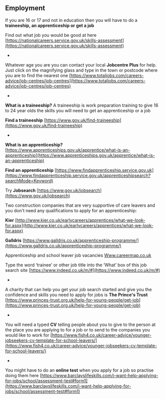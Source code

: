 
## Employment

If you are 16 or 17 and not in education then you will have to do a **traineeship, an apprenticeship or get a job** 

Find out what job you would be good at here [https://nationalcareers.service.gov.uk/skills-assessment](https://nationalcareers.service.gov.uk/skills-assessment)


*

Whatever age you are you can contact your local **Jobcentre Plus** for help. Just click on the magnifying glass and type in the town or postcode where you are to find the nearest one
[https://www.totaljobs.com/careers-advice/job-centres/job-centres](https://www.totaljobs.com/careers-advice/job-centres/job-centres)

*

**What is a traineeship?**
A traineeship is work preparation training to give 16 to 24 year olds the skills you will need to get an apprenticeship or a job

**Find a traineeship**
[https://www.gov.uk/find-traineeship](https://www.gov.uk/find-traineeship)

*

**What is an apprenticeship?**
[https://www.apprenticeships.gov.uk/apprentice/what-is-an-apprenticeship](https://www.apprenticeships.gov.uk/apprentice/what-is-an-apprenticeship)

**Find an apprenticeship**
[https://www.findapprenticeship.service.gov.uk](https://www.findapprenticeship.service.gov.uk/apprenticeshipsearch?searchMode=Keyword)

Try **Jobsearch** [https://www.gov.uk/jobsearch](https://www.gov.uk/jobsearch)


Two construction companies that are very supportive of care leavers and you don't need any qualifications to apply for an apprenticeship:

**Kier**
[http://www.kier.co.uk/earlycareers/apprentices/what-we-look-for.aspx](http://www.kier.co.uk/earlycareers/apprentices/what-we-look-for.aspx)

**Galldris** [https://www.galldris.co.uk/apprenticeship-programme/](https://www.galldris.co.uk/apprenticeship-programme/)


Apprenticeship and school leaver job vacancies
[Www.careermap.co.uk](http://Www.careermap.co.uk)

Type the word ‘trainee’ or other job title into the ‘What’ box of this job search site
[https://www.indeed.co.uk/m/#](https://www.indeed.co.uk/m/#)


*


A charity that can help you get your job search started and give you the confidence and skills you need to apply for jobs is **The Prince's Trust**
[https://www.princes-trust.org.uk/help-for-young-people/get-job](https://www.princes-trust.org.uk/help-for-young-people/get-job)

*

You will need a typed **CV** telling people about you to give to the person at the place you are applying to for a job or to send to the companies you would like to work for
[https://www.fish4.co.uk/career-advice/younger-jobseekers-cv-template-for-school-leavers/](https://www.fish4.co.uk/career-advice/younger-jobseekers-cv-template-for-school-leavers/)

*

You might have to do an **online test** when you apply for a job so practise doing them here
[https://www.barclayslifeskills.com/i-want-help-applying-for-jobs/school/assessment-test#form1](https://www.barclayslifeskills.com/i-want-help-applying-for-jobs/school/assessment-test#form1)
